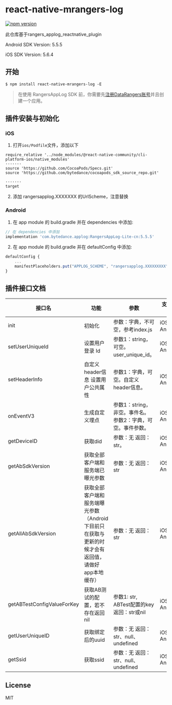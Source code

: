 # react-native-mrangers-log

[![npm version](https://badge.fury.io/js/react-native-mrangers-log.svg)](https://badge.fury.io/js/react-native-mrangers-log)

此仓库基于rangers_applog_reactnative_plugin

Android SDK Version: 5.5.5

iOS SDK Version: 5.6.4

## 开始

`$ npm install react-native-mrangers-log -E`

>在使用 RangersAppLog SDK 前，你需要先[注册DataRangers账号](https://datarangers.com.cn/help/doc?lid=1867&did=40001)并且创建一个应用。


## 插件安装与初始化

### iOS

1. 打开`ios/Podfile`文件，添加以下
```
require_relative '../node_modules/@react-native-community/cli-platform-ios/native_modules'
·······
source 'https://github.com/CocoaPods/Specs.git'
source 'https://github.com/bytedance/cocoapods_sdk_source_repo.git'

·······
target
```

2. 添加 rangersapplog.XXXXXXX 的UrlScheme，注意替换

### Android

1. 在 app module 的 build.gradle 并在 dependencies 中添加:

```javascript
// 在 dependencies 中添加
implementation 'com.bytedance.applog:RangersAppLog-Lite-cn:5.5.5'

```

2. 在 app module 的 build.gradle 并在 defaultConfig 中添加:

```javascript
defaultConfig {
	...
	manifestPlaceholders.put("APPLOG_SCHEME", "rangersapplog.XXXXXXXXX".toLowerCase())
}

```


## 插件接口文档

| 接口名                     | 功能                              | 参数                                                        | 支持平台     |
|----------------------------|-----------------------------------|-------------------------------------------------------------|--------------|
| init | 初始化 | 参数：字典，不可空，参考index.js | iOS，Android |
| setUserUniqueId            | 设置用户登录 Id                   | 参数1：string，可空。user_unique_id。                       | iOS, Android |
| setHeaderInfo              | 自定义header信息 设置用户公共属性 | 参数1：字典，可空。自定义header信息。                       | iOS, Android |
| onEventV3                  | 生成自定义埋点                    | 参数1：string，非空。事件名。 参数2：字典，可空。事件参数。 | iOS, Android |
| getDeviceID                | 获取did                   | 参数：无 返回：str。                                        | iOS, Android          |
| getAbSdkVersion            | 获取全部客户端和服务端已曝光参数  | 参数：无 返回：str                                          | iOS, Android          |
| getAllAbSdkVersion         | 获取全部客户端和服务端曝光参数（Android下目前只在获取与更新的时候才会有返回值，请做好app本地缓存） | 参数：无 返回：str                                          | iOS, Android          |
| getABTestConfigValueForKey | 获取AB测试的配置，若不存在返回nil | 参数1: str, ABTest配置的key 返回：str或nil                  | iOS, Android          |
| getUserUniqueID | 获取绑定后的uuid | 参数：无 返回：str、null、undefined | iOS, Android |
| getSsid | 获取ssid | 参数：无 返回：str、null、undefined | iOS, Android |


## License

MIT
